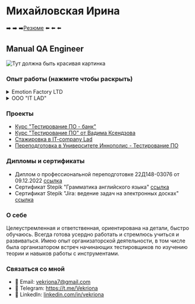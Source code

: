 # Михайловская Ирина
 ➡️ ➡️ ➡️[Резюме](https://drive.google.com/file/d/10PwlMrCVPKjiIbTzpo6905017auVaOTY/view?usp=sharing) ⬅️ ⬅️ ⬅️
## Manual QA Engineer

![Тут должна быть красивая картинка](https://github.com/Vekriona/vekriona/blob/main/Free%20Universe%20Stars%20Video%20Gif%20Animated%20Zoom%20Virtual%20Background%20(2).gif)

### Опыт работы (нажмите чтобы раскрыть)


<details>
<summary>Emotion Factory LTD</summary>

- Quality Assurance Engineer
- Июль 2023 - настоящее время
- Проведение функционального и нефункционального тестирования, включая:
  - тестирование API (Postman)
  - кроссбраузерное тестирование (BrowserStack)
  - regression, smoke, retesting, black box, usability, GUI, UI/UX (Figma, PixelPerfect)
- Тестирование спринтовых задач
- Проектирование и разработка тестовых артефактов: чек-листы и тест-кейсы на основе требований (Tuskr)
- Написание, актуализация и поддержка документации для QA на Wiki в Confluence;
- Локализация, документирование и сопровождение дефектов в Jira;
- Коммуникации со всеми членами команды разработки;
- Управление командой тестирования (координация, коммуникация, написание инструкций, планирование и создание регламентов);
- Работа с базой данных (DBeaver - SQL);
- Использовала Amplitude для тестирования конверсий и кликов по разным локациям
  - **Достижения:**
- Была инициатором и успешно внедрила тест менеджмент систему на проекте. 
- Создала тестовую модель, что увеличило покрытие требований до ~90%. 
- Совместно с командой мы вывели проект с нуля в продакшен.
- Внедрила процесс ревью тест-кейсов, что привело к сокращению количества недочетов в тестовой документации и значительно улучшило качество тестирования.
   - **Инструменты:**
  - Postman, BrowserStack, DevTools, DBeaver, Jira, Confluence, Figma, Tuskr, PixelPerfect
</details>

<details>
<summary>ООО "IT LAD"</summary>

- QA Engineer Trainee
- Сентябрь 2022 - Апрель 2023 (8 месяцев)
- Участие в построении и оптимизации процессов на проекте, включая процесс тестирования
- Активное участие в реализации проекта с момента его начала до завершения
- Тестирование API с использованием инструментов Postman и Swagger
- Создание и разработка тестовых артефактов, таких как: тест стратегия, тест-план, чек-листы, тест-кейсы, баг-репорты
- Ведение тестовой документации в Tuskr
- Локализация, документирование и сопровождение дефектов в YouTrack
- Тестирование требований
- Составление майндмапы на основе макета и требований проекта для планирования тестирования -coggle.
- Работа по Agile-методологии (Scrum) - участие в скрам активностях - планирование, ретро, демо, дейли скрам митинги, груминги.
- Коммуникация в Slack.
- **Инструменты:**
  - Swagger, Postman, Tuskr, YouTrack, DevTools, DBeaver, Figma, PixelPerfect
</details>

### Проекты

- [Курс "Тестирование ПО - банк"](Projects/Testing-PO-Bank/README.md)
- [Курс "Тестирование ПО" от Вадима Ксендзова](Projects/Testing-PO-Ksendzov/README.md)
- [Стажировка в IT-company Lad](Projects/Internship-IT-Company-Lad/README.md)
- [Переподготовка в Университете Иннополис - Тестирование ПО](Projects/Innopolis-Test-Training/README.md)

### Дипломы и сертификаты
- Диплом о профессиональной переподготовке 22Д148-03076 от 09.12.2022 [ссылка](https://drive.google.com/file/d/1FNvciNzPpWo7vrhcjW_3akCvGUYNF1I5/view)
- Сертификат Stepik "Грамматика английского языка" [ссылка](https://stepik.org/certificate/a7bfa2723ed38bdffff82e4d4a3f53bb152bdb1a.pdf)
- Сертификат Stepik "Jira: ведение задач на электронных досках" [ссылка](https://stepik.org/certificate/7d718e3a9b27f5b3dfa79f1b6d915b4d5a5155ae.pdf)

### О себе
Целеустремленная и ответственная, ориентирована на детали, быстро обучаюсь. Всегда готова усердно работать и стремлюсь учиться и развиваться. Имею опыт организаторской деятельности, в том числе была организатором встреч начинающих тестировщиков по изучению теории и навыков работы с инструментами.

### Связаться со мной
- 📧 Email: vekriona7@gmail.com
- 💌 Telegram: https://t.me/Vekriona
- 💼 LinkedIn: [linkedin.com/in/vekriona](https://www.linkedin.com/in/vekriona/)
